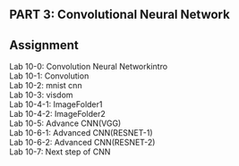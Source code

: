 ## PART 3: Convolutional Neural Network

## Assignment
Lab 10-0: Convolution Neural Networkintro  
Lab 10-1: Convolution  
Lab 10-2: mnist cnn  
Lab 10-3: visdom  
Lab 10-4-1: ImageFolder1  
Lab 10-4-2: ImageFolder2  
Lab 10-5: Advance CNN(VGG)  
Lab 10-6-1: Advanced CNN(RESNET-1)  
Lab 10-6-2: Advanced CNN(RESNET-2)  
Lab 10-7: Next step of CNN  



